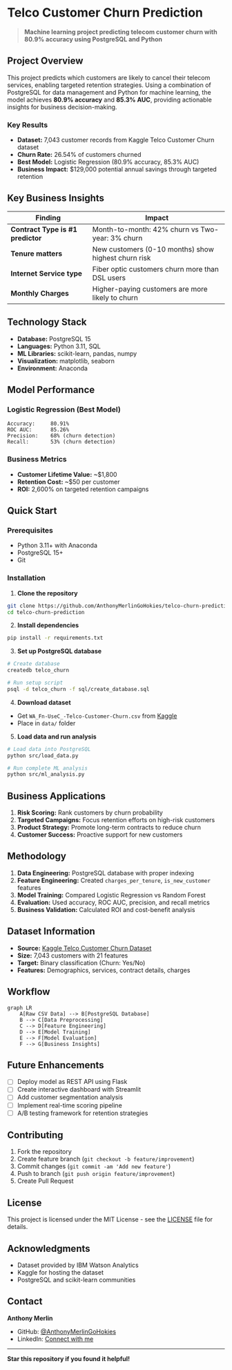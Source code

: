 # Telco Customer Churn Prediction

> **Machine learning project predicting telecom customer churn with 80.9% accuracy using PostgreSQL and Python**

## Project Overview

This project predicts which customers are likely to cancel their telecom services, enabling targeted retention strategies. Using a combination of PostgreSQL for data management and Python for machine learning, the model achieves **80.9% accuracy** and **85.3% AUC**, providing actionable insights for business decision-making.

### Key Results
- **Dataset:** 7,043 customer records from Kaggle Telco Customer Churn dataset
- **Churn Rate:** 26.54% of customers churned
- **Best Model:** Logistic Regression (80.9% accuracy, 85.3% AUC)
- **Business Impact:** $129,000 potential annual savings through targeted retention

## Key Business Insights

| Finding | Impact |
|---------|--------|
| **Contract Type is #1 predictor** | Month-to-month: 42% churn vs Two-year: 3% churn |
| **Tenure matters** | New customers (0-10 months) show highest churn risk |
| **Internet Service type** | Fiber optic customers churn more than DSL users |
| **Monthly Charges** | Higher-paying customers are more likely to churn |

## Technology Stack

- **Database:** PostgreSQL 15
- **Languages:** Python 3.11, SQL  
- **ML Libraries:** scikit-learn, pandas, numpy
- **Visualization:** matplotlib, seaborn
- **Environment:** Anaconda

## Model Performance

### Logistic Regression (Best Model)
```
Accuracy:     80.91%
ROC AUC:      85.26%
Precision:    68% (churn detection)  
Recall:       53% (churn detection)
```

### Business Metrics
- **Customer Lifetime Value:** ~$1,800
- **Retention Cost:** ~$50 per customer  
- **ROI:** 2,600% on targeted retention campaigns

## Quick Start

### Prerequisites
- Python 3.11+ with Anaconda
- PostgreSQL 15+
- Git

### Installation

1. **Clone the repository**
```bash
git clone https://github.com/AnthonyMerlinGoHokies/telco-churn-prediction.git
cd telco-churn-prediction
```

2. **Install dependencies**
```bash
pip install -r requirements.txt
```

3. **Set up PostgreSQL database**
```bash
# Create database
createdb telco_churn

# Run setup script
psql -d telco_churn -f sql/create_database.sql
```

4. **Download dataset**
- Get `WA_Fn-UseC_-Telco-Customer-Churn.csv` from [Kaggle](https://www.kaggle.com/datasets/blastchar/telco-customer-churn)
- Place in `data/` folder

5. **Load data and run analysis**
```bash
# Load data into PostgreSQL
python src/load_data.py

# Run complete ML analysis
python src/ml_analysis.py
```

## Business Applications

1. **Risk Scoring:** Rank customers by churn probability
2. **Targeted Campaigns:** Focus retention efforts on high-risk customers  
3. **Product Strategy:** Promote long-term contracts to reduce churn
4. **Customer Success:** Proactive support for new customers

## Methodology

1. **Data Engineering:** PostgreSQL database with proper indexing
2. **Feature Engineering:** Created `charges_per_tenure`, `is_new_customer` features
3. **Model Training:** Compared Logistic Regression vs Random Forest
4. **Evaluation:** Used accuracy, ROC AUC, precision, and recall metrics
5. **Business Validation:** Calculated ROI and cost-benefit analysis

## Dataset Information

- **Source:** [Kaggle Telco Customer Churn Dataset](https://www.kaggle.com/datasets/blastchar/telco-customer-churn)
- **Size:** 7,043 customers with 21 features
- **Target:** Binary classification (Churn: Yes/No)
- **Features:** Demographics, services, contract details, charges

## Workflow

```mermaid
graph LR
    A[Raw CSV Data] --> B[PostgreSQL Database]
    B --> C[Data Preprocessing]
    C --> D[Feature Engineering]
    D --> E[Model Training]
    E --> F[Model Evaluation]
    F --> G[Business Insights]
```

## Future Enhancements

- [ ] Deploy model as REST API using Flask
- [ ] Create interactive dashboard with Streamlit
- [ ] Add customer segmentation analysis
- [ ] Implement real-time scoring pipeline
- [ ] A/B testing framework for retention strategies

## Contributing

1. Fork the repository
2. Create feature branch (`git checkout -b feature/improvement`)
3. Commit changes (`git commit -am 'Add new feature'`)
4. Push to branch (`git push origin feature/improvement`)
5. Create Pull Request

## License

This project is licensed under the MIT License - see the [LICENSE](LICENSE) file for details.

## Acknowledgments

- Dataset provided by IBM Watson Analytics
- Kaggle for hosting the dataset
- PostgreSQL and scikit-learn communities

## Contact

**Anthony Merlin**
- GitHub: [@AnthonyMerlinGoHokies](https://github.com/AnthonyMerlinGoHokies)
- LinkedIn: [Connect with me](https://linkedin.com/in/yourprofile)

---

**Star this repository if you found it helpful!**
